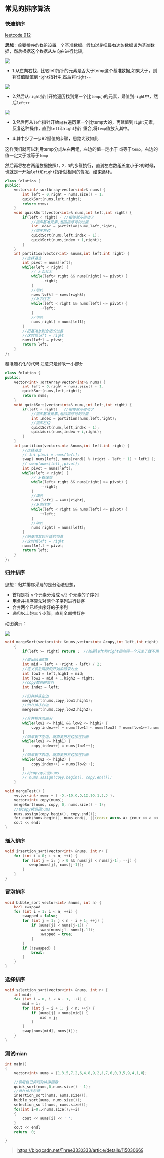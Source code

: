 ## 常见的排序算法

### 快速排序

[leetcode 912](https://leetcode-cn.com/problems/sort-an-array/)

**思想**：给要排序的数组设置一个基准数据，假如说是把最右边的数据设为基准数据，然后根据这个数据从左向右进行比较，

![](./img/排序算法/快速排序01.png)

- 1.从左向右找，比较left指针的元素是否大于temp这个基准数据,如果大于，则将该值赋值到`right`指针中,然后将`right--`

![](./img/排序算法/快速排序02.png)

- 2.然后从`right`指针开始遍历找到第一个比`temp`小的元素，赋值到`right`中，然后`left++`

![](./img/排序算法/快速排序03.png)

- 3.然后再从`left`指针开始向右遍历第一个比temp大的，再赋值到`right`元素，反复这种操作，直到`left`和`right`指针重合,将`temp`值放入其中。

- 4.其中少了一步92赋值的步骤，思路大致如此

这样我们就可以利用temp分成左右两组，左边的值一定小于 或等于`temp`，右边的值一定大于或等于`temp`

然后再将左右两组数据按照`1，2，3`的步骤执行，直到左右数组长度小于`2`的时候，也就是一开始`left`和`right`指针就相同的情况，结束循环。


```cpp
class Solution {
public:
    vector<int> sortArray(vector<int>& nums) {
        int left = 0,right = nums.size() - 1;
        quickSort(nums,left,right);
        return nums;
    }
    void quickSort(vector<int>& nums,int left,int right) {
        if(left < right) { //相等就不用动了
            //排序基准元素,返回排序号的位置
            int index = partition(nums,left,right);
            //排序左边
            quickSort(nums,left,index - 1);
            quickSort(nums,index + 1,right);
        }
    }
    int partition(vector<int> &nums,int left,int right) {
        //选择基准
        int pivot = nums[left];
        while(left < right) {
            // 从右往左
            while(left< right && nums[right] >= pivot) {
                --right;
            }
            //填坑
            nums[left] = nums[right];
            //从右往左
            while(left < right && nums[left] <= pivot) {
                ++left;
            }
            //填坑
            nums[right] = nums[left];
        }
        //把基准放到合适的位置
        //这时候left = right
        nums[left] = pivot;
        return left;
    }
};
```

基准随机化的代码,注意只是修改一小部分

```cpp
class Solution {
public:
    vector<int> sortArray(vector<int>& nums) {
        int left = 0,right = nums.size() - 1;
        quickSort(nums,left,right);
        return nums;
    }
    void quickSort(vector<int>& nums,int left,int right) {
        if(left < right) { //相等就不用动了
            //排序基准元素,返回排序号的位置
            int index = partition(nums,left,right);
            //排序左边
            quickSort(nums,left,index - 1);
            quickSort(nums,index + 1,right);
        }
    }
    int partition(vector<int> &nums,int left,int right) {
        //选择基准
        // int pivot = nums[left];
        swap( nums[left], nums[rand() % (right - left + 1) + left] );
        // swap(nums[left],pivot);
        int pivot = nums[left];
        while(left < right) {
            // 从右往左
            while(left< right && nums[right] >= pivot) {
                --right;
            }
            //填坑
            nums[left] = nums[right];
            //从右往左
            while(left < right && nums[left] <= pivot) {
                ++left;
            }
            //填坑
            nums[right] = nums[left];
        }
        //把基准放到合适的位置
        //这时候left = right
        nums[left] = pivot;
        return left;
    }
};
```

### 归并排序

思想：归并排序采用的是分治法思想，

- 首相是将 `n` 个元素分治成 `n/2` 个元素的子序列
- 用合并排序算法对两个子序列进行排序
- 合并两个已经排序好的子序列
- 递归以上的三个步骤，直到全部排好序

动图演示：

![](https://cdn.jsdelivr.net/gh/kendall-cpp/blogPic@main/寻offer总结/归并排序.2xhvcwnpy060.gif)


```cpp
void mergeSort(vector<int> &nums,vector<int> &copy,int left,int right) 
    {
        if(left >= right) return ;  //如果left和right指向同一个元素了就不用排序了

        //取出mid位置
        int mid = left + (right - left) / 2;
        //定义前后两段的开始和结束为止
        int low1 = left,high1 = mid;
        int low2 = mid + 1,high2 = right;
        //copy数组的索引
        int index = left;

        //归并排序左边
        mergeSort(nums,copy,low1,high1);
        //归并排序右边
        mergeSort(nums,copy,low2,high2);

        //合并排序两部分
        while(low1 <= high1 && low2 <= high2) {
            copy[index++] = nums[low1] < nums[low2] ? nums[low1++]:nums[low2++];
        }
        //如果剩下左边，就直接把左边加在后面
        while(low1 <= high1) {
            copy[index++] = nums[low1++];
        }
        //如果剩下右边，就直接把右边加在后面
        while(low2 <= high2) {
            copy[index++] = nums[low2++];
        }
        //将copy拷贝回nums
        // nums.assign(copy.begin(), copy.end());
    }

void mergeTest() {
    vector<int> nums = { -5,-10,6,5,12,96,1,2,3 };
    vector<int> copy(nums);
    mergeSort(nums, copy, 0, nums.size() - 1);
    //将copy拷贝回nums
    nums.assign(copy.begin(), copy.end());
    for_each(nums.begin(), nums.end(), [](const auto& a) {cout << a << " "; });
    cout << endl;
}
```

### 插入排序

```cpp
void insertion_sort(vector<int> &nums, int n) {
    for (int i = 0; i < n; ++i) {
        for (int j = i; j > 0 && nums[j] < nums[j-1]; --j) {
           swap(nums[j], nums[j-1]);
		} 
	}
}
```

### 冒泡排序

```cpp
void bubble_sort(vector<int> &nums, int n) {
    bool swapped;
    for (int i = 1; i < n; ++i) {
		swapped = false;
		for (int j = 1; j < n - i + 1; ++j) {
			if (nums[j] < nums[j-1]) {
				swap(nums[j], nums[j-1]);
				swapped = true;
			} 
		}
		if (!swapped) {
			break;
		} 
	}
}
```

### 选择排序

```cpp
void selection_sort(vector<int> &nums, int n) {
    int mid;
    for (int i = 0; i < n - 1; ++i) {
    	mid = i;
		for (int j = i + 1; j < n; ++j) {
			if (nums[j] < nums[mid]) {
				mid = j; 
			}
		}
    	swap(nums[mid], nums[i]);
    }
}
```

### 测试mian

```cpp
int main() 
{
	vector<int> nums = {1,3,5,7,2,6,4,8,9,2,8,7,6,0,3,5,9,4,1,0};

	//调用自己实现的排序函数
	quick_sort(nums,0,nums.size() - 1);
    //归并排序忽略
	insertion_sort(nums, nums.size());
	bubble_sort(nums, nums.size());
    selection_sort(nums, nums.size());
	for(int i=0;i<nums.size();++i)
	{
		cout << nums[i] << ' ';
	}
	cout << endl;
    return  0;

}
```

> https://blog.csdn.net/Three3333333/article/details/115030669



